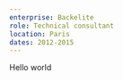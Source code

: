 ```yaml
---
enterprise: Backelite
role: Technical consultant
location: Paris
dates: 2012-2015
---
```


Hello world
